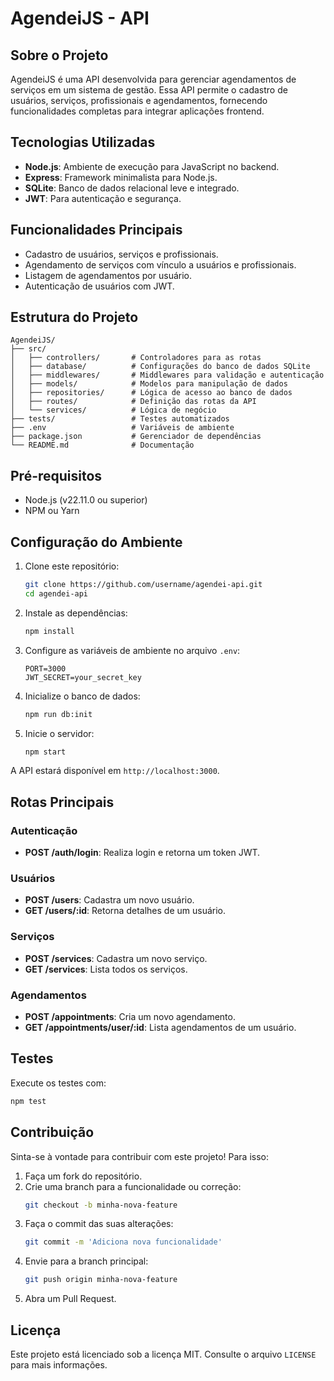 # AgendeiJS - API

## Sobre o Projeto

AgendeiJS é uma API desenvolvida para gerenciar agendamentos de serviços em um sistema de gestão. Essa API permite o cadastro de usuários, serviços, profissionais e agendamentos, fornecendo funcionalidades completas para integrar aplicações frontend.

## Tecnologias Utilizadas

- **Node.js**: Ambiente de execução para JavaScript no backend.
- **Express**: Framework minimalista para Node.js.
- **SQLite**: Banco de dados relacional leve e integrado.
- **JWT**: Para autenticação e segurança.

## Funcionalidades Principais

- Cadastro de usuários, serviços e profissionais.
- Agendamento de serviços com vínculo a usuários e profissionais.
- Listagem de agendamentos por usuário.
- Autenticação de usuários com JWT.

## Estrutura do Projeto

```
AgendeiJS/
├── src/
│   ├── controllers/       # Controladores para as rotas
│   ├── database/          # Configurações do banco de dados SQLite
│   ├── middlewares/       # Middlewares para validação e autenticação
│   ├── models/            # Modelos para manipulação de dados
│   ├── repositories/      # Lógica de acesso ao banco de dados
│   ├── routes/            # Definição das rotas da API
│   └── services/          # Lógica de negócio
├── tests/                 # Testes automatizados
├── .env                   # Variáveis de ambiente
├── package.json           # Gerenciador de dependências
└── README.md              # Documentação
```

## Pré-requisitos

- Node.js (v22.11.0 ou superior)
- NPM ou Yarn

## Configuração do Ambiente

1. Clone este repositório:
   ```bash
   git clone https://github.com/username/agendei-api.git
   cd agendei-api
   ```

2. Instale as dependências:
   ```bash
   npm install
   ```

3. Configure as variáveis de ambiente no arquivo `.env`:
   ```env
   PORT=3000
   JWT_SECRET=your_secret_key
   ```

4. Inicialize o banco de dados:
   ```bash
   npm run db:init
   ```

5. Inicie o servidor:
   ```bash
   npm start
   ```

A API estará disponível em `http://localhost:3000`.

## Rotas Principais

### Autenticação
- **POST /auth/login**: Realiza login e retorna um token JWT.

### Usuários
- **POST /users**: Cadastra um novo usuário.
- **GET /users/:id**: Retorna detalhes de um usuário.

### Serviços
- **POST /services**: Cadastra um novo serviço.
- **GET /services**: Lista todos os serviços.

### Agendamentos
- **POST /appointments**: Cria um novo agendamento.
- **GET /appointments/user/:id**: Lista agendamentos de um usuário.

## Testes

Execute os testes com:
```bash
npm test
```

## Contribuição

Sinta-se à vontade para contribuir com este projeto! Para isso:

1. Faça um fork do repositório.
2. Crie uma branch para a funcionalidade ou correção:
   ```bash
   git checkout -b minha-nova-feature
   ```
3. Faça o commit das suas alterações:
   ```bash
   git commit -m 'Adiciona nova funcionalidade'
   ```
4. Envie para a branch principal:
   ```bash
   git push origin minha-nova-feature
   ```
5. Abra um Pull Request.

## Licença

Este projeto está licenciado sob a licença MIT. Consulte o arquivo `LICENSE` para mais informações.

